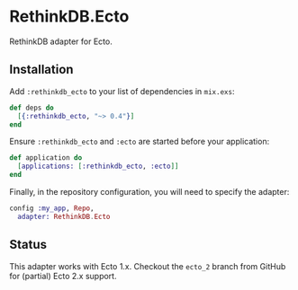 # RethinkDB.Ecto

RethinkDB adapter for Ecto.

## Installation

Add `:rethinkdb_ecto` to your list of dependencies in `mix.exs`:

```elixir
def deps do
  [{:rethinkdb_ecto, "~> 0.4"}]
end
```

Ensure `:rethinkdb_ecto` and `:ecto` are started before your application:

```elixir
def application do
  [applications: [:rethinkdb_ecto, :ecto]]
end
```

Finally, in the repository configuration, you will need to specify the adapter:

```elixir
config :my_app, Repo,
  adapter: RethinkDB.Ecto
```

## Status

This adapter works with Ecto 1.x. Checkout the `ecto_2` branch from GitHub for (partial) Ecto 2.x support.

